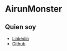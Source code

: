 # AirunMonster

## Quien soy

* [Linkedin](http://linkedin.com/in/nlavandeira)
* [Github](https://github.com/AirunMonster)


